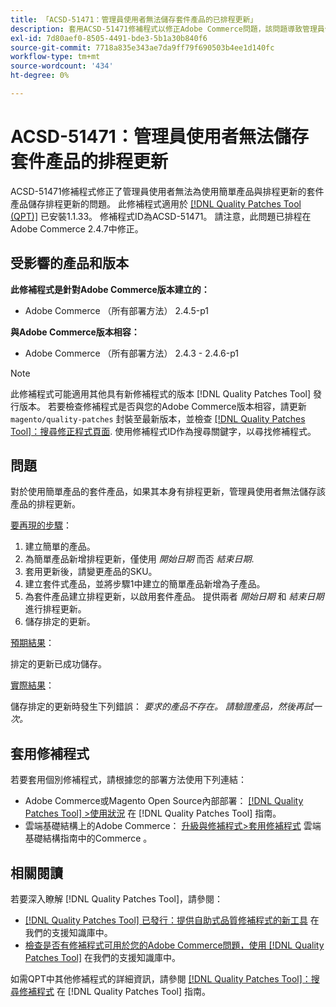 ```yaml
---
title: 「ACSD-51471：管理員使用者無法儲存套件產品的已排程更新」
description: 套用ACSD-51471修補程式以修正Adobe Commerce問題，該問題導致管理員使用者無法針對使用簡單產品及排程更新的套件產品儲存排程更新。
exl-id: 7d80aef0-8505-4491-bde3-5b1a30b840f6
source-git-commit: 7718a835e343ae7da9ff79f690503b4ee1d140fc
workflow-type: tm+mt
source-wordcount: '434'
ht-degree: 0%

---
```


# ACSD-51471：管理員使用者無法儲存套件產品的排程更新

ACSD-51471修補程式修正了管理員使用者無法為使用簡單產品與排程更新的套件產品儲存排程更新的問題。 此修補程式適用於 [[!DNL Quality Patches Tool (QPT)]](/help/announcements/adobe-commerce-announcements/magento-quality-patches-released-new-tool-to-self-serve-quality-patches.md) 已安裝1.1.33。 修補程式ID為ACSD-51471。 請注意，此問題已排程在Adobe Commerce 2.4.7中修正。

## 受影響的產品和版本

**此修補程式是針對Adobe Commerce版本建立的：**

* Adobe Commerce （所有部署方法） 2.4.5-p1

**與Adobe Commerce版本相容：**

* Adobe Commerce （所有部署方法） 2.4.3 - 2.4.6-p1

>[!NOTE]
>
>此修補程式可能適用其他具有新修補程式的版本 [!DNL Quality Patches Tool] 發行版本。 若要檢查修補程式是否與您的Adobe Commerce版本相容，請更新 `magento/quality-patches` 封裝至最新版本，並檢查 [[!DNL Quality Patches Tool]：搜尋修正程式頁面](https://experienceleague.adobe.com/tools/commerce-quality-patches/index.html). 使用修補程式ID作為搜尋關鍵字，以尋找修補程式。

## 問題

對於使用簡單產品的套件產品，如果其本身有排程更新，管理員使用者無法儲存該產品的排程更新。

<u>要再現的步驟</u>：

1. 建立簡單的產品。
1. 為簡單產品新增排程更新，僅使用 *開始日期* 而否 *結束日期*.
1. 套用更新後，請變更產品的SKU。
1. 建立套件式產品，並將步驟1中建立的簡單產品新增為子產品。
1. 為套件產品建立排程更新，以啟用套件產品。 提供兩者 *開始日期* 和 *結束日期* 進行排程更新。
1. 儲存排定的更新。

<u>預期結果</u>：

排定的更新已成功儲存。

<u>實際結果</u>：

儲存排定的更新時發生下列錯誤： *要求的產品不存在。 請驗證產品，然後再試一次。*

## 套用修補程式

若要套用個別修補程式，請根據您的部署方法使用下列連結：

* Adobe Commerce或Magento Open Source內部部署： [[!DNL Quality Patches Tool] >使用狀況](https://experienceleague.adobe.com/docs/commerce-operations/tools/quality-patches-tool/usage.html) 在 [!DNL Quality Patches Tool] 指南。
* 雲端基礎結構上的Adobe Commerce： [升級與修補程式>套用修補程式](https://experienceleague.adobe.com/docs/commerce-cloud-service/user-guide/develop/upgrade/apply-patches.html) 雲端基礎結構指南中的Commerce 。

## 相關閱讀

若要深入瞭解 [!DNL Quality Patches Tool]，請參閱：

* [[!DNL Quality Patches Tool] 已發行：提供自助式品質修補程式的新工具](/help/announcements/adobe-commerce-announcements/magento-quality-patches-released-new-tool-to-self-serve-quality-patches.md) 在我們的支援知識庫中。
* [檢查是否有修補程式可用於您的Adobe Commerce問題，使用 [!DNL Quality Patches Tool]](/help/support-tools/patches-available-in-qpt-tool/check-patch-for-magento-issue-with-magento-quality-patches.md) 在我們的支援知識庫中。

如需QPT中其他修補程式的詳細資訊，請參閱 [[!DNL Quality Patches Tool]：搜尋修補程式](https://experienceleague.adobe.com/tools/commerce-quality-patches/index.html) 在 [!DNL Quality Patches Tool] 指南。
